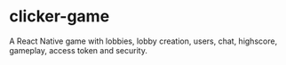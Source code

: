 # clicker-game
A React Native game with lobbies, lobby creation, users, chat, highscore, gameplay, access token and security.
